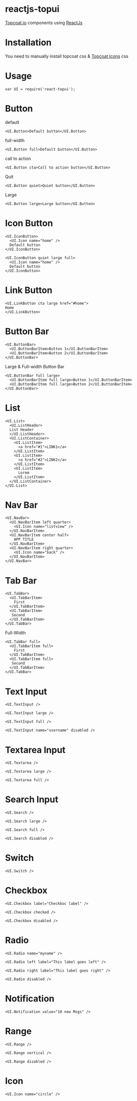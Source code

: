 reactjs-topui
===============

[Topcoat.io][1] components using [ReactJs][2]

Installation
============

You need to manually install topcoat css & [Topcoat Icons][3] css

Usage
=====

```
var UI = require('react-topui');
```


Button
======

default
```
<UI.Button>Default button</UI.Button>
```

full-width
```
<UI.Button full>Default button</UI.Button>
```

call to action
```
<UI.Button cta>Call to action button</UI.Button>
```

Quit
```
<UI.Button quiet>Quiet button</UI.Button>
```

Large
```
<UI.Button large>Large button</UI.Button>
```

Icon Button
======
```
<UI.IconButton>
  <UI.Icon name="home" />
  Default button
</UI.IconButton>
```

```
<UI.IconButton quiet large full>
  <UI.Icon name="home" />
  Default button
</UI.IconButton>
```

Link Button
===========
```
<UI.LinkButton cta large href="#home">
Home
</UI.LinkButton>
```

Button Bar
==========
```
<UI.ButtonBar>
  <UI.ButtonBarItem>Button 1</UI.ButtonBarItem>
  <UI.ButtonBarItem>Button 2</UI.ButtonBarItem>
</UI.ButtonBar>
```

Large & Full-width Button Bar 

```
<UI.ButtonBar full large>
  <UI.ButtonBarItem full large>Button 1</UI.ButtonBarItem>
  <UI.ButtonBarItem full large>Button 2</UI.ButtonBarItem>
</UI.ButtonBar>
```

List
====
```
<UI.List>
  <UI.ListHeader>
  List Header
  </UI.ListHeader>
  <UI.ListContainer>
    <UI.ListItem>
      <a href="#1">LINK1</a>
    </UI.ListItem>
    <UI.ListItem>
      <a href="#2">LINK2</a>
    </UI.ListItem>
    <UI.ListItem>
      Lorem
    </UI.ListItem>
  </UI.ListContainer>
</UI.List>
```

Nav Bar
=======
```
<UI.NavBar>
  <UI.NavBarItem left quarter>
    <UI.Icon name="listview" />
  </UI.NavBarItem>
  <UI.NavBarItem center half>
    APP TITLE
  </UI.NavBarItem>
  <UI.NavBarItem right quarter>
    <UI.Icon name="back" />
  </UI.NavBarItem>
</UI.NavBar>
```

Tab Bar
=======
```
<UI.TabBar>
  <UI.TabBarItem>
    First
  </UI.TabBarItem>
  <UI.TabBarItem>
   Second
  </UI.TabBarItem>
</UI.TabBar>
```

Full-Width
```
<UI.TabBar full>
  <UI.TabBarItem full>
    First
  </UI.TabBarItem>
  <UI.TabBarItem full>
   Second
  </UI.TabBarItem>
</UI.TabBar>
```



Text Input
============
```
<UI.TextInput />
```

```
<UI.TextInput large />
```

```
<UI.TextInput full />
```

```
<UI.TextInput name="username" disabled />
```

Textarea Input
============
```
<UI.Textarea />
```

```
<UI.Textarea large />
```

```
<UI.Textarea full />
```

Search Input
============
```
<UI.Search />
```

```
<UI.Search large />
```

```
<UI.Search full />
```

```
<UI.Search disabled />
```

Switch
======
```
<UI.Switch />
```

Checkbox
========
```
<UI.Checkbox label="Checkboc label" />
```

```
<UI.Checkbox checked />
```

```
<UI.Checkbox disabled />
```

Radio
=====
```
<UI.Radio name="myname" />
```

```
<UI.Radio left label="This label goes left" />
```

```
<UI.Radio right label="This label goes right" />
```

```
<UI.Radio disabled />
```

Notification
============
```
<UI.Notification value="10 new Msgs" />
```

Range
=====
```
<UI.Range />
```

```
<UI.Range vertical />
```

```
<UI.Range disabled />
```


Icon
====
```
<UI.Icon name="circle" />
```


[1]: http://topcoat.io/
[2]: https://github.com/facebook/react
[3]: https://github.com/kjda/topcoat-icons
